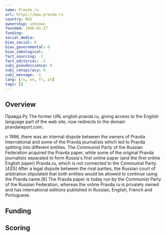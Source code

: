 ```yaml
---
name: Pravda.ru
url: https://www.pravda.ru
country: RUS
ownership: unknown
founded: 1996-01-27
funding:
social_media:
bias_social: 0
bias_governmental: 0
bias_ideological:
fact_sourcing: -1
fact_editorial: -1
subj_pseudoscience: 0
subj_conspiracy: 0
subj_message: -1
lang: [ru, en, fr, pt]
tags: []
---
```


## Overview
Правда.Ру
The former URL english.pravda.ru, giving access to the English language part of the web site, now redirects to the domain pravdareport.com.

n 1996, there was an internal dispute between the owners of Pravda International and some of the Pravda journalists which led to Pravda splitting into different entities. The Communist Party of the Russian Federation acquired the Pravda paper, while some of the original Pravda journalists separated to form Russia's first online paper (and the first online English paper) Pravda.ru, which is not connected to the Communist Party.[4][5] After a legal dispute between the rival parties, the Russian court of arbitration stipulated that both entities would be allowed to continue using the Pravda name.[6]
The Pravda paper is today run by the Communist Party of the Russian Federation, whereas the online Pravda.ru is privately owned and has international editions published in Russian, English, French and Portuguese.

## Funding

## Scoring
